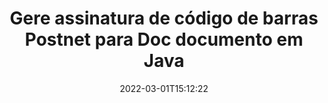 ---
############################# Static ############################
layout: "auto-gen-signature"
date: 2022-03-01T15:12:22
draft: false
operation: Sign
signaturetype: Barcode
codetype: Postnet
fileformat: Doc
productName: Java
lang: pt
productCode: java
otherformats: pdf doc docx docm dot dotm dotx odt ott rtf xls xlsx xlsm xlsb csv ods ots xltx xltm ppt pptx pps ppsx odp otp potx potm pptm ppsm png jpg bmp gif tiff svg webp wmf
breadcrumb: Put  Barcode signature on Doc for Java

############################# Head ############################
head_title: "eSign Doc documento com Postnet Código de barras em Java"
head_description: "Crie uma assinatura de código de barras Postnet e coloque-a no documento Doc com Java usando algumas linhas de código. Use a API de assinatura de documento do GroupDocs para assinar vários formatos de arquivo."

############################# Header ############################
title: "Gere assinatura de código de barras Postnet para Doc documento em Java"
description: "Assine seus documentos comerciais Doc com o código de barras Postnet. Gere assinatura de código de barras de forma rápida e fácil com algumas linhas de código para configurar as opções de assinatura."
bg_image: "https://cms.admin.containerize.com/templates/aspose/App_Themes/V3/images/bg/header1.png"
bg_overlay: false
button:
    enable: true

############################# SubMenu ############################
submenu:
    enable: true

    left:
        img_alt: "GroupDocs.Signature for Java"
        image: "https://cms.admin.containerize.com/templates/groupdocs/images/product-logos/90x90-noborder/groupdocs-signature-java.png"
        product: "GroupDocs.Signature"
        platform: "Java"



############################# About ############################
about:
    enable: true
    title: "Sobre a API de assinaturas de código de barras do GroupDocs.Signature for Java."
    content: |
        [GroupDocs.Signature for Java](https://products.groupdocs.com/signature/java/) é uma API rápida e fácil para gerenciar a assinatura eletrônica de documentos digitais usando tipos de código de barras como UPCA, UPCE, EAN13, EAN14, Code39, Code39Extended, Code128, Codabar, Postnet, ISBN , ITF14 e muitos outros. Os clientes podem criar facilmente códigos de barras fornecendo o texto necessário e colocá-los em PDF, documentos do Microsoft Office Words, pastas de trabalho do Microsoft Office Excel, apresentações do MS PowerPoint, arquivos do Adobe Photoshop e vários formatos de imagem. Os códigos de barras colocados em documentos podem ser atualizados, pesquisados, verificados, excluídos ou visualizados. Além disso, a personalização de códigos de barras é suportada.
    

############################# Steps ############################
steps:
    enable: true
    title_left: "Etapas para assinar Doc com Barcode em Java"
    content_left: |
        [GroupDocs.Signature for Java](https://products.groupdocs.com/signature/java/) permite assinar documentos Doc com assinaturas Barcode de forma rápida e fácil.
        
        * Crie uma instância da classe Signature fornecendo o arquivo Doc para assinar como caminho ou fluxo de memória
        * Instancie a classe SignOptions e defina todos os dados exigidos.
        * Invoque o método Signature.Sign() passando o arquivo de saída Doc ou fluxo de memória

    title_right: " Requisitos de sistema"
    content_right: |
        GroupDocs.Signature for Java são compatíveis com todas as principais plataformas e sistemas operacionais. Antes de executar o código abaixo, certifique-se de ter os seguintes pré-requisitos instalados em seu sistema.

        * Sistemas operacionais: Microsoft Windows, Linux, MacOS
        * Ambientes de desenvolvimento: NetBeans, Intellij IDEA, Eclipse, etc.
        * Java runtime: J2SE 6.0 and above
        * Obtenha o GroupDocs.Signature for Java mais recente de [Maven](https://repository.groupdocs.com/webapp/#/artifacts/browse/tree/General/repo/com/groupdocs/groupdocs-signature)
         
    code: |
        ```java    
                
        // Set up input Doc file
        String filePath = "input.doc";
        // Set up output file
        String outputFilePath = "output.doc";

        // Instantiate Signature for input file
        Signature signature = new Signature(filePath);

        // create barcode option with predefined barcode text
        BarcodeSignOptions options = new BarcodeSignOptions("John Smith");

        // setup Barcode encoding type
        options.setEncodeType(BarcodeTypes.Postnet);

        // set signature position
        options.setLeft(50);
        options.setTop(50);
        options.setWidth(200);
        options.setHeight(50);

        // sign Doc document
        SignResult result = signature.sign(outputFilePath, options);

        ```

############################# Demos ############################
demos:
    enable: true
    title: "Assinando Doc documentos com Barcode Demonstração ao vivo"
    content: |
       Assine o arquivo Doc com várias assinaturas agora mesmo visitando o site [GroupDocs.Signature App](https://products.groupdocs.app/signature/family). Demonstração online gratuita esperando por você.

        
############################# About Formats ############################
about_formats:
    enable: true
    format:
        # format loop
        - icon: "fas fa-barcode"
          title: "About Postnet Barcode"
          content: |
            POSTNET (Postal Numeric Encoding Technique) é uma simbologia de código de barras usada pelo Serviço Postal dos Estados Unidos para auxiliar no direcionamento de mala direta.
          characterset: |
             Dígitos numéricos (0-9).
          textcapacity: |
             Até 11 caracteres.
          image: |
             iVBORw0KGgoAAAANSUhEUgAAACcAAAAjCAYAAAAXMhMjAAAAAXNSR0IArs4c6QAAAARnQU1BAACxjwv8YQUAAAAJcEhZcwAADsMAAA7DAcdvqGQAAACeSURBVFhH7c7BCkMxEELR/P9Pp1LoRrCXpi4Cbw5kIRKZtS82x52a407Ncae+HrfWer8Pyr+i/3NcQv/nuIT+z3EJ/X/Ocf9mlxuhsXZ2uREaa2eXG6Gxdna5ERprZ5cbobF2drkRGmtnlxuhsXZ2uREaa2eXG6Gxdna5ERprZ5cbobF2drkRGmtnlxuhsXZ2ubnAHHdqjjt18XF7vwDevzbHqsQWPwAAAABJRU5ErkJggg==

          link: ""

############################# More Formats ############################
more_formats:
    enable: true
    title: "Outras assinaturas Barcode suportadas para Java"
    content: |
        "Você também pode assinar Doc com outros tipos de assinatura. Por favor, veja a lista abaixo."
    format: 
        
       
back_to_top:
    enable: true
---